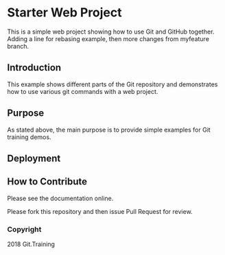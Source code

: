 # Starter Web Project

This is a simple web project showing how to use Git and GitHub together. Adding a line for rebasing example, then more changes from myfeature branch.

## Introduction

This example shows different parts of the Git repository and demonstrates how to use various git commands with a web project.

## Purpose

As stated above, the main purpose is to provide simple examples for Git training demos.

## Deployment

## How to Contribute

Please see the documentation online.

Please fork this repository and then issue Pull Request for review.

### Copyright

2018 Git.Training